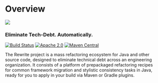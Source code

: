 # Overview

![](https://github.com/openrewrite/rewrite/raw/master/doc/logo-oss.png)

### Eliminate Tech-Debt. Automatically.

[![Build Status](https://circleci.com/gh/openrewrite/rewrite.svg?style=shield)](https://circleci.com/gh/openrewrite/rewrite) [![Apache 2.0](https://img.shields.io/github/license/openrewrite/rewrite.svg)](https://www.apache.org/licenses/LICENSE-2.0) [![Maven Central](https://img.shields.io/maven-central/v/org.openrewrite/rewrite-java.svg)](https://mvnrepository.com/artifact/org.openrewrite/rewrite-java)

The Rewrite project is a mass refactoring ecosystem for Java and other source code, designed to eliminate technical debt across an engineering organization. It consists of a platform of prepackaged refactoring recipes for common framework migration and stylistic consistency tasks in Java, ready for you to apply in your build via Maven or Gradle plugins.



